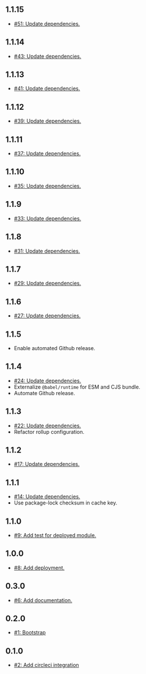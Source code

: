 ## 1.1.15
* [#51: Update dependencies.](https://github.com/haensl/google-optimize-service/issues/51)

## 1.1.14
* [#43: Update dependencies.](https://github.com/haensl/google-optimize-service/issues/43)

## 1.1.13
* [#41: Update dependencies.](https://github.com/haensl/google-optimize-service/issues/41)

## 1.1.12
* [#39: Update dependencies.](https://github.com/haensl/google-optimize-service/issues/39)

## 1.1.11
* [#37: Update dependencies.](https://github.com/haensl/google-optimize-service/issues/37)

## 1.1.10
* [#35: Update dependencies.](https://github.com/haensl/google-optimize-service/issues/35)

## 1.1.9
* [#33: Update dependencies.](https://github.com/haensl/google-optimize-service/issues/33)

## 1.1.8
* [#31: Update dependencies.](https://github.com/haensl/google-optimize-service/issues/31)

## 1.1.7
* [#29: Update dependencies.](https://github.com/haensl/google-optimize-service/issues/29)

## 1.1.6
* [#27: Update dependencies.](https://github.com/haensl/google-optimize-service/issues/27)

## 1.1.5
* Enable automated Github release.

## 1.1.4
* [#24: Update dependencies.](https://github.com/haensl/google-optimize-service/issues/24)
* Externalize `@babel/runtime` for ESM and CJS bundle.
* Automate Github release.

## 1.1.3
* [#22: Update dependencies.](https://github.com/haensl/google-optimize-service/issues/22)
* Refactor rollup configuration.

## 1.1.2
* [#17: Update dependencies.](https://github.com/haensl/google-optimize-service/issues/17)

## 1.1.1
* [#14: Update dependencies.](https://github.com/haensl/google-optimize-service/issues/14)
* Use package-lock checksum in cache key.

## 1.1.0
* [#9: Add test for deployed module.](https://github.com/haensl/google-optimize-service/issues/9)

## 1.0.0
* [#8: Add deployment.](https://github.com/haensl/google-optimize-service/issues/8)

## 0.3.0
* [#6: Add documentation.](https://github.com/haensl/google-optimize-service/issues/6)

## 0.2.0
* [#1: Bootstrap](https://github.com/haensl/google-optimize-service/issues/1)

## 0.1.0
* [#2: Add circleci integration](https://github.com/haensl/google-optimize-service/issues/2)
